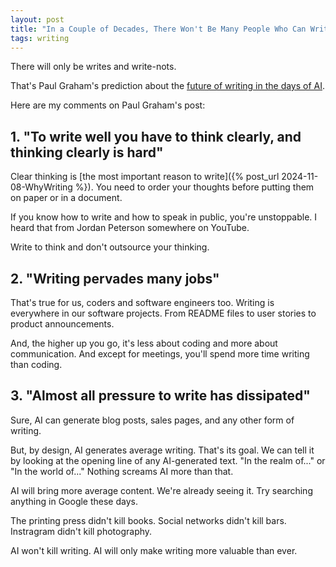 ```yaml
---
layout: post
title: "In a Couple of Decades, There Won't Be Many People Who Can Write"
tags: writing
---
```


There will only be writes and write-nots.

That's Paul Graham's prediction about the [future of writing in the days of AI](https://paulgraham.com/writes.html).

Here are my comments on Paul Graham's post:

## 1. "To write well you have to think clearly, and thinking clearly is hard"

Clear thinking is [the most important reason to write]({% post_url 2024-11-08-WhyWriting %}). You need to order your thoughts before putting them on paper or in a document.

If you know how to write and how to speak in public, you're unstoppable. I heard that from Jordan Peterson somewhere on YouTube.

Write to think and don't outsource your thinking.

## 2. "Writing pervades many jobs"

That's true for us, coders and software engineers too. Writing is everywhere in our software projects. From README files to user stories to product announcements.

And, the higher up you go, it's less about coding and more about communication. And except for meetings, you'll spend more time writing than coding.

## 3. "Almost all pressure to write has dissipated"

Sure, AI can generate blog posts, sales pages, and any other form of writing.

But, by design, AI generates average writing. That's its goal. We can tell it by looking at the opening line of any AI-generated text. "In the realm of..." or "In the world of..." Nothing screams AI more than that.

AI will bring more average content. We're already seeing it. Try searching anything in Google these days.

The printing press didn't kill books. Social networks didn't kill bars. Instragram didn't kill photography.

AI won't kill writing. AI will only make writing more valuable than ever.
